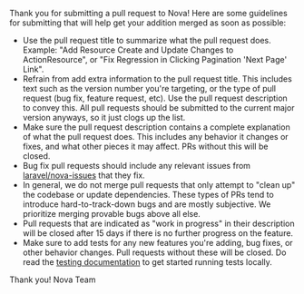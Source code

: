 Thank you for submitting a pull request to Nova! Here are some guidelines for submitting that will help get your addition merged as soon as possible:

- Use the pull request title to summarize what the pull request does. Example: "Add Resource Create and Update Changes
  to ActionResource", or "Fix Regression in Clicking Pagination 'Next Page' Link".
- Refrain from add extra information to the pull request title. This includes text such as the version number you're
  targeting, or the type of pull request (bug fix, feature request, etc). Use the pull request description to convey
  this. All pull requests should be submitted to the current major version anyways, so it just clogs up the list.
- Make sure the pull request description contains a complete explanation of what the pull request does. This includes
  any behavior it changes or fixes, and what other pieces it may affect. PRs without this will be closed.
- Bug fix pull requests should include any relevant issues
  from [laravel/nova-issues](http://github.com/laravel/nova-issues) that they fix.
- In general, we do not merge pull requests that only attempt to "clean up" the codebase or update dependencies. These
  types of PRs tend to introduce hard-to-track-down bugs and are mostly subjective. We prioritize merging provable bugs
  above all else.
- Pull requests that are indicated as "work in progress" in their description will be closed after 15 days if there is
  no further progress on the feature.
- Make sure to add tests for any new features you're adding, bug fixes, or other behavior changes. Pull requests without
  these will be closed. Do read the [testing documentation](https://github.com/laravel/nova/blob/3.0/tests/readme.md) to
  get started running tests locally.

Thank you!
Nova Team
